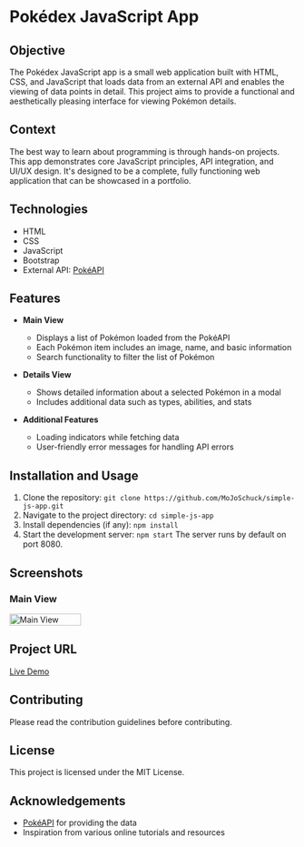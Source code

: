 # Pokédex JavaScript App

## Objective
The Pokédex JavaScript app is a small web application built with HTML, CSS, and JavaScript that loads data from an external API and enables the viewing of data points in detail. This project aims to provide a functional and aesthetically pleasing interface for viewing Pokémon details.

## Context
The best way to learn about programming is through hands-on projects. This app demonstrates core JavaScript principles, API integration, and UI/UX design. It's designed to be a complete, fully functioning web application that can be showcased in a portfolio.

## Technologies

- HTML
- CSS
- JavaScript
- Bootstrap
- External API: [PokéAPI](https://pokeapi.co/)

## Features

- **Main View**
  - Displays a list of Pokémon loaded from the PokéAPI
  - Each Pokémon item includes an image, name, and basic information
  - Search functionality to filter the list of Pokémon

- **Details View**
  - Shows detailed information about a selected Pokémon in a modal
  - Includes additional data such as types, abilities, and stats

- **Additional Features**
  - Loading indicators while fetching data
  - User-friendly error messages for handling API errors

## Installation and Usage

1. Clone the repository: `git clone https://github.com/MoJoSchuck/simple-js-app.git`
2. Navigate to the project directory: `cd simple-js-app`
3. Install dependencies (if any): `npm install`
4. Start the development server: `npm start`
The server runs by default on port 8080.

## Screenshots

### Main View
<div style="display: flex; justify-content: space-between;">
  <img src="https://github.com/user-attachments/assets/b7d2487f-a62e-488c-9ca1-6f678394b317" alt="Main View" style="width: 50%; height: auto;">
</div>

## Project URL

[Live Demo](https://mojoschuck.github.io/simple-js-app/)

## Contributing

Please read the contribution guidelines before contributing.

## License

This project is licensed under the MIT License.

## Acknowledgements

- [PokéAPI](https://pokeapi.co/) for providing the data
- Inspiration from various online tutorials and resources

